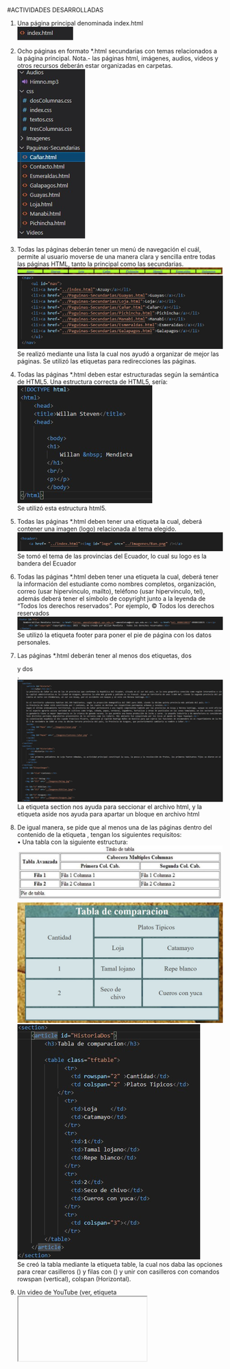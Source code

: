 
#ACTIVIDADES DESARROLLADAS
1. Una página principal denominada index.html <br/>
 ![img1](/imagen/i1.jpg)<br/>
2. Ocho páginas en formato *.html secundarias con temas relacionados a la página principal. Nota.- las páginas html, imágenes, audios, videos y otros recursos deberán estar organizadas en carpetas.<br/>
 ![img2](/imagen/i2.jpg)<br/>
3. Todas las páginas deberán tener un menú de navegación el cuál, permite al usuario moverse de una manera clara y sencilla entre todas las páginas HTML, tanto la principal como las secundarias.<br/>
 ![img3](/imagen/i3.jpg)<br/>
 ![img4](/imagen/i4.jpg)<br/>
 Se realizó mediante una lista la cual nos ayudó a organizar de mejor las páginas. Se utilizó las etiquetas <a> para redirecciones las páginas.<br/>
4. Todas las páginas *.html deben estar estructuradas según la semántica de HTML5. Una estructura correcta de HTML5, sería:<br/>
 ![img5](/imagen/i5.jpg)<br/>
Se utilizó esta estructura html5.<br/>
5. Todas las páginas *.html deben tener una etiqueta la cual, deberá contener una imagen (logo) relacionada al tema elegido.<br/>
 ![img6](/imagen/i6.jpg)<br/>
Se tomó el tema de las provincias del Ecuador, lo cual su logo es la bandera del Ecuador<br/>
6. Todas las páginas *.html deben tener una etiqueta la cual, deberá tener la información del estudiante como nombres completos, organización, correo (usar hipervínculo, mailto), teléfono (usar hipervínculo, tel), además deberá tener el símbolo de copyright junto a la leyenda de “Todos los derechos reservados”. Por ejemplo, © Todos los derechos reservados<br/>
 ![img7](/imagen/i7.jpg)<br/>
Se utilizó la etiqueta footer para poner el pie de página con los datos personales.<br/>
7. Las páginas *.html deberán tener al menos dos etiquetas, dos <section> y dos <aside>.<br/>
 ![img8](/imagen/i8.jpg)<br/>
La etiqueta section nos ayuda para seccionar el archivo html, y la etiqueta aside nos ayuda para apartar un bloque en archivo html<br/>
8. De igual manera, se pide que al menos una de las páginas dentro del contenido de la etiqueta , tengan los siguientes requisitos: <br/>
• Una tabla con la siguiente estructura:<br/>
 ![img9](/imagen/i9.jpg)<br/>
 ![img10](/imagen/i10.jpg)<br/>
 ![img11](/imagen/i11.jpg)<br/>
Se creó la tabla mediante la etiqueta table, la cual nos daba las opciones para crear casilleros (<td>) y filas con (<tr>) y unir con casilleros con comandos rowspan (vertical), colspan (Horizontal).<br/>


9. Un video de YouTube (ver, etiqueta <iframe>).<br/>
![img12](/imagen/i12.jpg)<br/>
![img13](/imagen/i13.jpg)<br/>
 
La etiqueta <iframe> nos ayuda a vincular un video de otra plataforma (YouTube) a nuestra página personal.<br/>

10. Un video con la etiqueta "<video>".<br/>
 ![img14](/imagen/i14.jpg) <br/>
 ![img15](/imagen/i15.jpg) <br/>
La etiqueta <video> nos ayuda a vincular un video de nuestro equipo a la página personal<br/>
11. Un audio con la etiqueta "<audio>".<br/>
 ![img16](/imagen/i16.jpg)<br/>
 ![img17](/imagen/i17.jpg)<br/>
La etiqueta "<audio>" nos ayuda a vincular un audio de nuestro equipo a la página personal<br/>
12. Manejar listas ordenadas o desordenadas con al menos cinco ítems.<br/>
 ![img18](/imagen/i18.jpg)<br/>
 ![img19](/imagen/i19.jpg)<br/>
Se utilizó la etiqueta <ol> para crear una lista ordenada, y la etiqueta "<li>" para ingresar valores a la lista.<br/>

13. Tener al menos cinco etiquetas de texto que se encuentran en la figura 1- 16 del texto guía de la asignatura.<br/>
  ![img20](/imagen/i20.jpg)<br/>
 ![img21](/imagen/i21.jpg)<br/>
 ![img22](/imagen/i22.jpg)<br/>
 ![img23](/imagen/i23.jpg)<br/>
 ![img24](/imagen/i24.jpg)<br/>
Se utilizó varias etiquetas que se encontró en el libro como: samp,p,b,abbr,p, entre otros<br/>
14. Asimismo, se pide que todos los artículos tengan al menos una imagen cada uno. Nota.- se pide que todas las imágenes están almacenadas en una carpeta llamada “images”. Por lo tanto, se debe trabajar con rutas relativas.<br/>
 ![img25](/imagen/i25.jpg)<br/>
Como se aprecia en la imagen se tiene en los artículos una o dos imágenes y para vincular se utiliza rutas alternativas.<br/>
15. Finalmente, se pide que una de las páginas tenga al menos cuatro secciones () con tres artículos () cada sección. Luego, cada sección debe tener un encabezado (), en donde, se ubicaran enlaces que permitan navegar entre los artículos usando id’s (ver, página 63 del texto guía).<br/>
 ![img26](/imagen/i26.jpg)<br/>
 ![img27](/imagen/i27.jpg)<br/>
 ![img28](/imagen/i28.jpg)<br/>
 ![img29](/imagen/i29.jpg)<br/>
 ![img30](/imagen/i30.jpg)<br/>

Se realizó la codificación correspondiente para este anunciado teniendo 4 secciones con 3 artículos y teniendo un id para su correspondiente navegación.<br/>
16. Diseño CSS Se pide utilizar estilos CSS con la finalidad de obtener varios diseños como los que se muestran en las siguientes imágenes.<br/>
  ![img31](/imagen/i31.jpg)<br/>
 
Se realizó la práctica tomando en cuenta el ejemplo del informe.<br/>
17. Se pide utilizar, en al menos una página HTML, un diseño a dos columnas con cabecera y pie de página, como el que se muestra en la Figura 2. Así, como también se recomienda utilizar, en al menos una página HTML, un diseño a tres columnas con cabecera y pie de página como se muestra en la Figura 3. En ambos casos se pide tomar como base la página home.<br/>
 ![img32](/imagen/i32.jpg)<br/>
 ![img33](/imagen/i33.jpg)<br/>
Diseño de dos columnas<br/>
 ![img34](/imagen/i34.jpg)<br/>
 ![img35](/imagen/i35.jpg)<br/>

Diseño de tres columnas<br/>
 ![img36](/imagen/i36.jpg)<br/>
 ![img37](/imagen/i37.jpg)<br/>
 
18. De igual manera, se pide que se organice en al menos cuatro archivos CSS los estilos para las diferentes páginas html, estos archivos estarán almacenados en una carpeta llamada css. Un archivo será para el diseño a dos columnas, otro archivo para el diseño a tres columnas, otro archivo para el diseño de la página home. Por último, un archivo para la reglas CSS relacionas a textos, colores, tablas, secciones, artículos, imágenes, etc.<br/>
  ![img38](/imagen/i38.jpg)<br/>
Se realizó la práctica de acuerdo al anunciado<br/>
19. También, se pide que se utilice selectores por etiquetas, selectores descendentes, selectores por clase y selectores por id.<br/>
  ![img39](/imagen/i39.jpg)<br/>
20. Luego, se pide que se personalicen estilos referente a texto tanto en color, tamaño, fuente, decoraciones, etc. Ver más, https://fonts.google.com/<br/>
  ![img40](/imagen/i40.jpg)<br/>
Se escogió el estilo de letra OriginalSurfer<br/>
21. De igual manera, se pide crear una nueva página HTML, en donde, se muestre un formulario de contacto o crear cuenta que tenga campos como: nombre, mensaje y botón para enviar. Como se muestra en la Figura 4.<br/>
  ![img41](/imagen/i41.jpg)<br/>
22. Crear un repositorio en GitHub con el nombre “Practica01 – Mi Primer Sitio Web”	<br/>
WillanMendieta/Practica01-Mi-Primer-Sitio-Web<br/>
23. Realizar un commit y push por cada requerimiento de los puntos antes descritos.<br/>
   ![img42](/imagen/i42.jpg)<br/>
Url: https://github.com/WillanMendieta/Practica01-Mi-Primer-Sitio-Web.git<br/>
RESULTADO(S) OBTENIDO(S):<br/>
Re realizo comprender de mejor manera lo propuesto en clase, lo cual ahora ya se tiene el conocimiento para realizar una página html.<br/>
CONCLUSIONES:<br/>
En conclusión aprendimos a utilizar una gran cantidad de herramientas para el desarrollo de futuras páginas web.<br/>
RECOMENDACIONES: Se recomienda saber que funcionalidad tiene cada etiqueta.<br/>

Nombre de estudiante: Willan Steven Mendieta Molina<br/>


Firma de estudiante:  <br/>
  ![img43](/imagen/i43.jpg)
